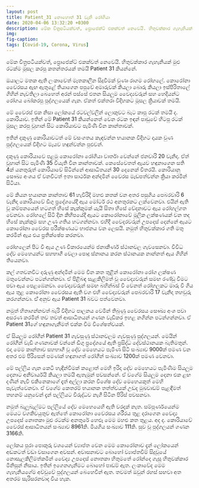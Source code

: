 ```yaml
---
layout: post
title: Patient_31 නොහොත් 31 වැනි රෝගියා
date: 2020-04-06 13:32:20 +0300
description: මේක චිත්‍රපටියක්වත්, ප්‍රොජෙක්ට් එකක්වත් නෙවෙයි. හිතුවක්කාර ගැහැනියක් මුළු රටක්ම මූසල කරපු කතන්තරයක් තමයි Patient 31 කියන්නේ.
img:
fig-caption:
tags: [Covid-19, Corona, Virus]
---
```


මේක චිත්‍රපටියක්වත්, ප්‍රොජෙක්ට් එකක්වත් නෙවෙයි. හිතුවක්කාර ගැහැනියක් මුළු රටක්ම මූසල කරපු කතන්තරයක් තමයි Patient 31 කියන්නේ.

ඔයාලට මතක ඇති ලංකාවෙත් මෑතකාලීන සිදුවීමක් වුණා රාගම රෝහලේ. කොරෝනා වෛරසය ඇඟ ඇතුළේ තියාගෙන පපුවේ අමාරුවක් කියලා බොරු කියලා ඉස්පිරිතාලේ ගිහින් නැවතිලා බෙහෙත් අරන් පස්සේ එතන සියලුම ⁣වෛද්‍යවරුන් සහ හෙදියන්ට රෝගය බෝකරපු පුද්ගලයෙක් ගැන. ඒකත් එක්තරා විදිහකට මූසල ක්‍රියාවක් තමයි.

මේ වෛරස් එක නිසා ලෝකයේ රටවල්වලින් ලොකුවට බැට කාපු රටක් තමයි ද. කොරියාව.
ඉතින් මේ Patient 31 කියන්නෙත් වෙන රටක ඉඳන් පාඩුවේ හිටපු රටක් මූසල කරපු වූහාන් සිට කොරියාවට පැමිණි චීන කාන්තාවක්.

ඉතින් දකුණු කොරියාවටත් මේ වසංගතය කැඳවන්න භයානක විදිහට දායක වුණ පුද්ගලයෙක් විදිහට මැයව හඳුන්වන්න පුළුවන්.

දකුණු කොරියාවෙ පළමු කොරෝනා රෝගියා වාර්තා වෙන්නේ ජනවාරි 20 වැනිදා. ඒත් වූහාන් සිට පැමිණි 35 වියැති චීන කාන්තාවක්. කෙසේවෙතත් ඇයව හඳුනාගෙන සති 4ක් යනතුරුත් කොරියාවේ සිටින්නේ ආසාධිතයන් 30 දෙනෙක් විතරයි. කොරියානු සෞඛ්‍ය අංශය ඒ වනවිටත් ඉතා සාර්ථක අන්දමින් වෛරස මැඩපත්වන්න ක්‍රියා කරමින් සිටියා.

මේ කියන භයානක කාන්තාව 61 හැවිරිදි මහළු කතක් වන අතර පසුගිය පෙබරවාරි 6 වැනිදා කොරියාවේ ඩීගු ප්‍රදේශයේදී ඇය මෝටර් රථ අනතුරකට ලක්වෙනවා. එයින් ඇති වූ කම්පනයෙන් හටගත් හිසේ කැක්කුමක් යැයි සිතා හිසේ වේදනාවට ඇය රෝහල්ගත වෙනවා. රෝහලේ සිටි දින කිහිපයේදී ඇයට කොරෝනාවේ මූලික ලක්ෂණයක් වන තද හිසේ කැක්කුම සහ උණ ගතිය හටගන්නවා. එහිදී වෛදරවරුන් උපදෙස් දෙන්නේ ඇයට කොරෝනා වෛරස පරීක්ෂණයට භාජනය වන ලෙසයි. නමුත් හිතුවක්කාර ගති මතු කරමින් ඇය එය ප්‍රතික්ෂේප කරනවා.

රෝහලෙන් පිට වී ඇය උණ විකාරයෙන්ම ජනාකීර්ණ ස්ථානවල ගැවසෙනවා. විවිධ දේව මෙහෙයන්ට සහභාගී වෙලා පොදු ස්නානය කරන ස්ථානයක නාන්නත් ඇය ගිහින් තියෙනවා.

කල් ගතවනවිට දරුණු අන්දමින් මෙම චීන කත තුළින් කොරෝනා රෝග ලක්ෂණ මතුවෙන්නට පටන්ගන්නවා. ඒ පිළිබඳ සැළකිලිමත් වූ වෛද්‍යවරුන් සමඟ රණ්ඩු වීමට පවා ඇය පෙළඹෙනවා. වෛද්‍යවරුන් සමඟ බහින්බස් වී වෙනත් රෝහලකට මාරු වී ගිය ඇය තුළ කොරෝනා වෛරසය ඇති වග එහි වෛද්‍යවරුන් පෙබරවාරි 17 වැනිදා තහවුරු කරගන්නවා. ඒ් අනුව ඇය Patient 31 බවට පත්වෙනවා.

නමුත් හිතාගන්නවත් බැරි විදිහට පාලනය වෙමින් තිබුණු වෛරසය සෞඛ්‍ය අංශ පවා අසරණ කරමින් තව තවත් ආසාධිතයන් ගණන වැඩිකර ඉහළ නගින්න පටන්ගන්නවා. ඒ Patient 31ගේ හඳුනාගැනීමත් එක්ක වීම විශේෂත්වයක්.

ඒ සියලුම රෝගීන් Patient 31 ගැවසුණු ස්ථානවලම ගැවසුණු පුද්ගලයන්. මෙයින් රෝගීන් වැඩි ගණනාවක් වන්නේ ඩීගු ප්‍රදේශයේ ඇති ප්‍රසිද්ධ දේවස්ථානයක බැතිමතුන්. එදා මෙම කාන්තාව සහභාගී වූ දේව මෙහෙයට පැමිණ සිටි සංඛ්‍යාව 9000ක් පමණ වන අතර එම පිරිසෙන් පමණක් හඳුනාගත් රෝගීන් සංඛ්‍යාව 1200ක් පමණ වෙනවා.

මේ පල්ලිය ගැන කෙටි හැඳින්වීමක් කළොත් මෙහි ඉරිදා දේව මෙහෙයට පැමිණීම සියලුම දෙනාට අනිවාර්යයි කියලා තමයි ඇතැමුන් පවසන්නේ. ඒ වගේම සියලුම දෙනා එක ළඟ දණින් නැවී එකිනෙකාගේ දෑත් අල්ලා කරන විශේෂ දේව මෙහෙයකුත් මෙහි පැවැත්වෙනවා. ඒ වගේම කෙතරම් භයානක තත්ත්වයක් උඩද මුඛවාඩම් පැළඳීමත් තහනම් යනුවෙන් දැන් පල්ලියට විරුද්ධව නැගී සිටින පිරිස් පවසනවා.

නමුත් බැලූබැල්මට පල්ලියේ දේව මෙහෙයෙහි ඇති වරදක් නැත. සම්පූර්ණයෙන්ම මෙයට වගකිවයුතුව ඇත්තේ කොරෝනා වෛරසය ශරීරය තුළ දරාගෙන වෛද්‍ය උපදෙස් නොතකා මුළු රටක්ම අනතුරේ හෙළූ මෙම මහළු කත තුළය. අද ද. කොරියාවේ වෛරස් ආසාධිතයන් සංඛ්‍යාව 8961කි. මියගිය සංඛ්‍යාව 111කි. සුව වූ පුද්ගලයන් ගණන 3166කි.

ලෝකය පුරා පොකුරු වශයෙන් ව්‍යාප්ත වෙන මෙම කොරෝනාව දැන් ලෝකයෙන් අඩකටත් වඩා වසාගෙන අවසන්. අවාසනාවට බොහෝ ව්‍යාප්තවීම් සිදුවූයේ නොසැලකිලිමත්කමින් වෛද්‍ය උපදෙස් නොතකා හිතුමතේ රෝන්දෙ ගැසූ හිතුවක්කාර මිනිසුන් නිසාය. ඉතින් ඉගෙනගැනීමට බොහෝ පාඩම් ඇත. ලංකාවේද මෙම ගැහැනියගේම අච්චුවේ පුද්ගලයන් බෙහෙවින් ඇත. තවමත් ඔවුන් රහස් සඟවා අත අතරම සැරිසරනවාද විය හැක.
